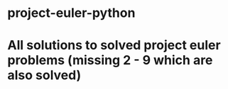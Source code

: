 # project-euler-python

# All solutions to solved project euler problems (missing 2 - 9 which are also solved)
